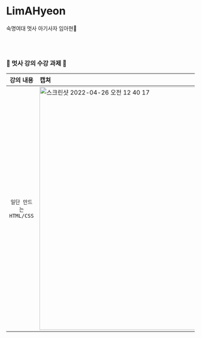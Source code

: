 # LimAHyeon
숙명여대 멋사 아기사자 임아현🦁

<br><br>
### 🦁 멋사 강의 수강 과제 🦁

| 강의 내용 | 캡쳐 | 
|:------:|:------|
|`일단 만드는 HTML/CSS`|<img width="650" alt="스크린샷 2022-04-26 오전 12 40 17" src="https://user-images.githubusercontent.com/80513699/165124445-3124d481-202a-4f98-994d-a0f2883c13fe.png"> |
